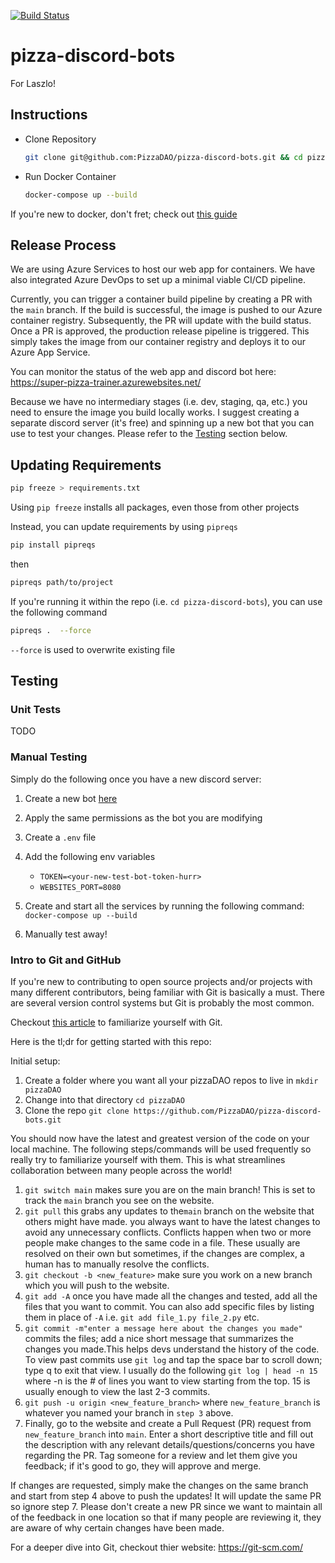 [![Build Status](https://dev.azure.com/dayvihd/RarePizzas/_apis/build/status/PizzaDAO.pizza-discord-bots?branchName=main)](https://dev.azure.com/dayvihd/RarePizzas/_build/latest?definitionId=6&branchName=main)

# pizza-discord-bots

For Laszlo!

## Instructions

- Clone Repository

  ```bash
  git clone git@github.com:PizzaDAO/pizza-discord-bots.git && cd pizza-discord-bots
  ```

- Run Docker Container

  ```bash
  docker-compose up --build
  ```

If you're new to docker, don't fret; check out [this guide](https://docs.docker.com/get-started/)

## Release Process

We are using Azure Services to host our web app for containers.
We have also integrated Azure DevOps to set up a minimal viable CI/CD pipeline.

Currently, you can trigger a container build pipeline by creating a PR with the `main` branch. If the build is successful, the image is pushed to our Azure container registry. Subsequently, the PR will update with the build status. Once a PR is approved, the production release pipeline is triggered. This simply takes the image from our container registry and deploys it to our Azure App Service.

You can monitor the status of the web app and discord bot here:
https://super-pizza-trainer.azurewebsites.net/

Because we have no intermediary stages (i.e. dev, staging, qa, etc.) you need to ensure the image you build locally works.
I suggest creating a separate discord server (it's free) and spinning up a new bot that you can use to test your changes.
Please refer to the [Testing](https://github.com/PizzaDAO/pizza-discord-bots#testing) section below.

## Updating Requirements

```bash
pip freeze > requirements.txt
```

Using `pip freeze` installs all packages, even those from other projects

Instead, you can update requirements by using `pipreqs`

```bash
pip install pipreqs
```

then

```bash
pipreqs path/to/project
```

If you're running it within the repo (i.e. `cd pizza-discord-bots`), you can use the following command

```bash
pipreqs .  --force
```

`--force` is used to overwrite existing file

## Testing

### Unit Tests

TODO

### Manual Testing

Simply do the following once you have a new discord server:

1. Create a new bot [here](https://discord.com/developers/applications)
2. Apply the same permissions as the bot you are modifying
3. Create a `.env` file
4. Add the following env variables

   - `TOKEN=<your-new-test-bot-token-hurr>`
   - `WEBSITES_PORT=8080`

5. Create and start all the services by running the following command:
   `docker-compose up --build`
6. Manually test away!

### Intro to Git and GitHub

If you're new to contributing to open source projects and/or projects with many different contributors, being familiar with Git is basically a must. There are several version control systems but Git is probably the most common.

Checkout [this article](https://product.hubspot.com/blog/git-and-github-tutorial-for-beginners) to familiarize yourself with Git.

Here is the tl;dr for getting started with this repo:

Initial setup:
  1. Create a folder where you want all your pizzaDAO repos to live in `mkdir pizzaDAO`
  2. Change into that directory `cd pizzaDAO`
  3. Clone the repo `git clone https://github.com/PizzaDAO/pizza-discord-bots.git`

You should now have the latest and greatest version of the code on your local machine. The following steps/commands will be used frequently so really try to familiarize yourself with them. This is what streamlines collaboration between many people across the world!

1.  `git switch main` makes sure you are on the main branch! This is set to track the `main` branch you see on the website.
2.  `git pull` this grabs any updates to the`main` branch on the website that others might have made. you always want to have the latest changes to avoid any unnecessary conflicts. Conflicts happen when two or more people make changes to the same code in a file. These usually are resolved on their own but sometimes, if the changes are complex, a human has to manually resolve the conflicts.
3.  `git checkout -b <new_feature>` make sure you work on a new branch which you will push to the website.
4.  `git add -A` once you have made all the changes and tested, add all the files that you want to commit. You can also add specific files by listing them in place of `-A` i.e. `git add file_1.py file_2.py` etc.
5.  `git commit -m"enter a message here about the changes you made"` commits the files; add a nice short message that summarizes the changes you made.This helps devs understand the history of the code. To view past commits use `git log` and tap the space bar to scroll down; type q to exit that view. I usually do the following `git log | head -n 15` where -n is the # of lines you want to view starting from the top. 15 is usually enough to view the last 2-3 commits.
6.  `git push -u origin <new_feature_branch>` where `new_feature_branch` is whatever you named your branch in `step 3` above.
7.  Finally, go to the website and create a Pull Request (PR) request from `new_feature_branch` into `main`. Enter a short descriptive title and fill out the description with any relevant details/questions/concerns you have regarding the PR. Tag someone for a review and let them give you feedback; if it's good to go, they will approve and merge.

If changes are requested, simply make the changes on the same branch and start from step 4 above to push the updates! It will update the same PR so ignore step 7. Please don't create a new PR since we want to maintain all of the feedback in one location so that if many people are reviewing it, they are aware of why certain changes have been made.


For a deeper dive into Git, checkout thier website: https://git-scm.com/
